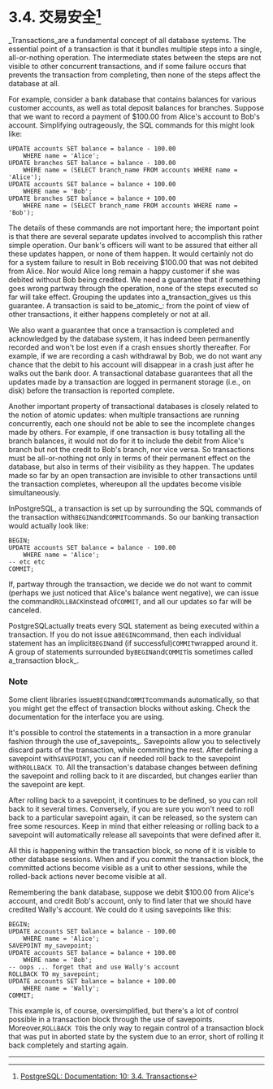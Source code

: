 # 3.4. 交易安全[^1]

_Transactions_are a fundamental concept of all database systems. The essential point of a transaction is that it bundles multiple steps into a single, all-or-nothing operation. The intermediate states between the steps are not visible to other concurrent transactions, and if some failure occurs that prevents the transaction from completing, then none of the steps affect the database at all.

For example, consider a bank database that contains balances for various customer accounts, as well as total deposit balances for branches. Suppose that we want to record a payment of $100.00 from Alice's account to Bob's account. Simplifying outrageously, the SQL commands for this might look like:

```
UPDATE accounts SET balance = balance - 100.00
    WHERE name = 'Alice';
UPDATE branches SET balance = balance - 100.00
    WHERE name = (SELECT branch_name FROM accounts WHERE name = 'Alice');
UPDATE accounts SET balance = balance + 100.00
    WHERE name = 'Bob';
UPDATE branches SET balance = balance + 100.00
    WHERE name = (SELECT branch_name FROM accounts WHERE name = 'Bob');

```

The details of these commands are not important here; the important point is that there are several separate updates involved to accomplish this rather simple operation. Our bank's officers will want to be assured that either all these updates happen, or none of them happen. It would certainly not do for a system failure to result in Bob receiving $100.00 that was not debited from Alice. Nor would Alice long remain a happy customer if she was debited without Bob being credited. We need a guarantee that if something goes wrong partway through the operation, none of the steps executed so far will take effect. Grouping the updates into a_transaction_gives us this guarantee. A transaction is said to be_atomic_: from the point of view of other transactions, it either happens completely or not at all.

We also want a guarantee that once a transaction is completed and acknowledged by the database system, it has indeed been permanently recorded and won't be lost even if a crash ensues shortly thereafter. For example, if we are recording a cash withdrawal by Bob, we do not want any chance that the debit to his account will disappear in a crash just after he walks out the bank door. A transactional database guarantees that all the updates made by a transaction are logged in permanent storage \(i.e., on disk\) before the transaction is reported complete.

Another important property of transactional databases is closely related to the notion of atomic updates: when multiple transactions are running concurrently, each one should not be able to see the incomplete changes made by others. For example, if one transaction is busy totalling all the branch balances, it would not do for it to include the debit from Alice's branch but not the credit to Bob's branch, nor vice versa. So transactions must be all-or-nothing not only in terms of their permanent effect on the database, but also in terms of their visibility as they happen. The updates made so far by an open transaction are invisible to other transactions until the transaction completes, whereupon all the updates become visible simultaneously.

InPostgreSQL, a transaction is set up by surrounding the SQL commands of the transaction with`BEGIN`and`COMMIT`commands. So our banking transaction would actually look like:

```
BEGIN;
UPDATE accounts SET balance = balance - 100.00
    WHERE name = 'Alice';
-- etc etc
COMMIT;

```

If, partway through the transaction, we decide we do not want to commit \(perhaps we just noticed that Alice's balance went negative\), we can issue the command`ROLLBACK`instead of`COMMIT`, and all our updates so far will be canceled.

PostgreSQLactually treats every SQL statement as being executed within a transaction. If you do not issue a`BEGIN`command, then each individual statement has an implicit`BEGIN`and \(if successful\)`COMMIT`wrapped around it. A group of statements surrounded by`BEGIN`and`COMMIT`is sometimes called a_transaction block_.

### Note

Some client libraries issue`BEGIN`and`COMMIT`commands automatically, so that you might get the effect of transaction blocks without asking. Check the documentation for the interface you are using.

It's possible to control the statements in a transaction in a more granular fashion through the use of_savepoints_. Savepoints allow you to selectively discard parts of the transaction, while committing the rest. After defining a savepoint with`SAVEPOINT`, you can if needed roll back to the savepoint with`ROLLBACK TO`. All the transaction's database changes between defining the savepoint and rolling back to it are discarded, but changes earlier than the savepoint are kept.

After rolling back to a savepoint, it continues to be defined, so you can roll back to it several times. Conversely, if you are sure you won't need to roll back to a particular savepoint again, it can be released, so the system can free some resources. Keep in mind that either releasing or rolling back to a savepoint will automatically release all savepoints that were defined after it.

All this is happening within the transaction block, so none of it is visible to other database sessions. When and if you commit the transaction block, the committed actions become visible as a unit to other sessions, while the rolled-back actions never become visible at all.

Remembering the bank database, suppose we debit $100.00 from Alice's account, and credit Bob's account, only to find later that we should have credited Wally's account. We could do it using savepoints like this:

```
BEGIN;
UPDATE accounts SET balance = balance - 100.00
    WHERE name = 'Alice';
SAVEPOINT my_savepoint;
UPDATE accounts SET balance = balance + 100.00
    WHERE name = 'Bob';
-- oops ... forget that and use Wally's account
ROLLBACK TO my_savepoint;
UPDATE accounts SET balance = balance + 100.00
    WHERE name = 'Wally';
COMMIT;

```

This example is, of course, oversimplified, but there's a lot of control possible in a transaction block through the use of savepoints. Moreover,`ROLLBACK TO`is the only way to regain control of a transaction block that was put in aborted state by the system due to an error, short of rolling it back completely and starting again.

---



[^1]: [PostgreSQL: Documentation: 10: 3.4. Transactions](https://www.postgresql.org/docs/10/static/tutorial-transactions.html)

